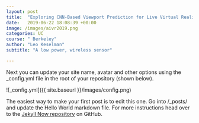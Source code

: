 ```yaml
---
layout: post
title:  "Exploring CNN-Based Viewport Prediction for Live Virtual Reality Streaming"
date:   2019-06-22 18:08:39 +00:00
image: /images/aivr2019.png
categories: UC
course: " Berkeley"
author: "Leo Keselman"
subtitle: "A low power, wireless sensor"

---
```


Next you can update your site name, avatar and other options using the _config.yml file in the root of your repository (shown below).

![_config.yml]({{ site.baseurl }}/images/config.png)

The easiest way to make your first post is to edit this one. Go into /_posts/ and update the Hello World markdown file. For more instructions head over to the [Jekyll Now repository](https://github.com/barryclark/jekyll-now) on GitHub.
